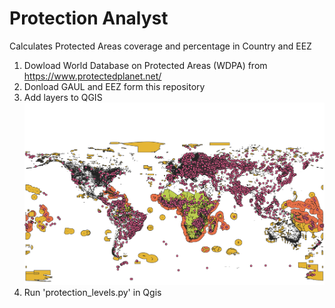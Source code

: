 # Protection Analyst
Calculates Protected Areas coverage and percentage in Country and EEZ
1. Dowload World Database on Protected Areas (WDPA) from https://www.protectedplanet.net/ 
2. Donload GAUL and EEZ form this repository
3. Add layers to QGIS
![map](https://raw.githubusercontent.com/BIOPAMA/protection_analyst/main/WDPA.png)
4. Run 'protection_levels.py' in Qgis
